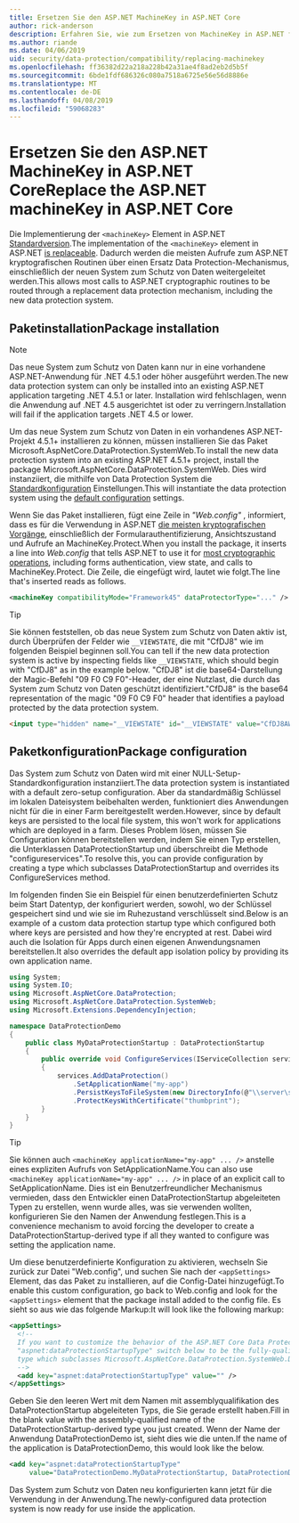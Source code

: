 ```yaml
---
title: Ersetzen Sie den ASP.NET MachineKey in ASP.NET Core
author: rick-anderson
description: Erfahren Sie, wie zum Ersetzen von MachineKey in ASP.NET für die Verwendung eines Systems, neue und sicherer Daten Schutz zu ermöglichen.
ms.author: riande
ms.date: 04/06/2019
uid: security/data-protection/compatibility/replacing-machinekey
ms.openlocfilehash: ff36382d22a218a228b42a31ae4f8ad2eb2d5b5f
ms.sourcegitcommit: 6bde1fdf686326c080a7518a6725e56e56d8886e
ms.translationtype: MT
ms.contentlocale: de-DE
ms.lasthandoff: 04/08/2019
ms.locfileid: "59068283"
---
```

# <a name="replace-the-aspnet-machinekey-in-aspnet-core"></a><span data-ttu-id="33446-103">Ersetzen Sie den ASP.NET MachineKey in ASP.NET Core</span><span class="sxs-lookup"><span data-stu-id="33446-103">Replace the ASP.NET machineKey in ASP.NET Core</span></span>

<a name="compatibility-replacing-machinekey"></a>

<span data-ttu-id="33446-104">Die Implementierung der `<machineKey>` Element in ASP.NET [Standardversion](https://blogs.msdn.microsoft.com/webdev/2012/10/23/cryptographic-improvements-in-asp-net-4-5-pt-2/).</span><span class="sxs-lookup"><span data-stu-id="33446-104">The implementation of the `<machineKey>` element in ASP.NET [is replaceable](https://blogs.msdn.microsoft.com/webdev/2012/10/23/cryptographic-improvements-in-asp-net-4-5-pt-2/).</span></span> <span data-ttu-id="33446-105">Dadurch werden die meisten Aufrufe zum ASP.NET kryptografischen Routinen über einen Ersatz Data Protection-Mechanismus, einschließlich der neuen System zum Schutz von Daten weitergeleitet werden.</span><span class="sxs-lookup"><span data-stu-id="33446-105">This allows most calls to ASP.NET cryptographic routines to be routed through a replacement data protection mechanism, including the new data protection system.</span></span>

## <a name="package-installation"></a><span data-ttu-id="33446-106">Paketinstallation</span><span class="sxs-lookup"><span data-stu-id="33446-106">Package installation</span></span>

> [!NOTE]
> <span data-ttu-id="33446-107">Das neue System zum Schutz von Daten kann nur in eine vorhandene ASP.NET-Anwendung für .NET 4.5.1 oder höher ausgeführt werden.</span><span class="sxs-lookup"><span data-stu-id="33446-107">The new data protection system can only be installed into an existing ASP.NET application targeting .NET 4.5.1 or later.</span></span> <span data-ttu-id="33446-108">Installation wird fehlschlagen, wenn die Anwendung auf .NET 4.5 ausgerichtet ist oder zu verringern.</span><span class="sxs-lookup"><span data-stu-id="33446-108">Installation will fail if the application targets .NET 4.5 or lower.</span></span>

<span data-ttu-id="33446-109">Um das neue System zum Schutz von Daten in ein vorhandenes ASP.NET-Projekt 4.5.1+ installieren zu können, müssen installieren Sie das Paket Microsoft.AspNetCore.DataProtection.SystemWeb.</span><span class="sxs-lookup"><span data-stu-id="33446-109">To install the new data protection system into an existing ASP.NET 4.5.1+ project, install the package Microsoft.AspNetCore.DataProtection.SystemWeb.</span></span> <span data-ttu-id="33446-110">Dies wird instanziiert, die mithilfe von Data Protection System die [Standardkonfiguration](xref:security/data-protection/configuration/default-settings) Einstellungen.</span><span class="sxs-lookup"><span data-stu-id="33446-110">This will instantiate the data protection system using the [default configuration](xref:security/data-protection/configuration/default-settings) settings.</span></span>

<span data-ttu-id="33446-111">Wenn Sie das Paket installieren, fügt eine Zeile in *"Web.config"* , informiert, dass es für die Verwendung in ASP.NET [die meisten kryptografischen Vorgänge](https://blogs.msdn.microsoft.com/webdev/2012/10/23/cryptographic-improvements-in-asp-net-4-5-pt-2/), einschließlich der Formularauthentifizierung, Ansichtszustand und Aufrufe an MachineKey.Protect.</span><span class="sxs-lookup"><span data-stu-id="33446-111">When you install the package, it inserts a line into *Web.config* that tells ASP.NET to use it for [most cryptographic operations](https://blogs.msdn.microsoft.com/webdev/2012/10/23/cryptographic-improvements-in-asp-net-4-5-pt-2/), including forms authentication, view state, and calls to MachineKey.Protect.</span></span> <span data-ttu-id="33446-112">Die Zeile, die eingefügt wird, lautet wie folgt.</span><span class="sxs-lookup"><span data-stu-id="33446-112">The line that's inserted reads as follows.</span></span>

```xml
<machineKey compatibilityMode="Framework45" dataProtectorType="..." />
```

>[!TIP]
> <span data-ttu-id="33446-113">Sie können feststellen, ob das neue System zum Schutz von Daten aktiv ist, durch Überprüfen der Felder wie `__VIEWSTATE`, die mit "CfDJ8" wie im folgenden Beispiel beginnen soll.</span><span class="sxs-lookup"><span data-stu-id="33446-113">You can tell if the new data protection system is active by inspecting fields like `__VIEWSTATE`, which should begin with "CfDJ8" as in the example below.</span></span> <span data-ttu-id="33446-114">"CfDJ8" ist die base64-Darstellung der Magic-Befehl "09 F0 C9 F0"-Header, der eine Nutzlast, die durch das System zum Schutz von Daten geschützt identifiziert.</span><span class="sxs-lookup"><span data-stu-id="33446-114">"CfDJ8" is the base64 representation of the magic "09 F0 C9 F0" header that identifies a payload protected by the data protection system.</span></span>

```html
<input type="hidden" name="__VIEWSTATE" id="__VIEWSTATE" value="CfDJ8AWPr2EQPTBGs3L2GCZOpk..." />
```

## <a name="package-configuration"></a><span data-ttu-id="33446-115">Paketkonfiguration</span><span class="sxs-lookup"><span data-stu-id="33446-115">Package configuration</span></span>

<span data-ttu-id="33446-116">Das System zum Schutz von Daten wird mit einer NULL-Setup-Standardkonfiguration instanziiert.</span><span class="sxs-lookup"><span data-stu-id="33446-116">The data protection system is instantiated with a default zero-setup configuration.</span></span> <span data-ttu-id="33446-117">Aber da standardmäßig Schlüssel im lokalen Dateisystem beibehalten werden, funktioniert dies Anwendungen nicht für die in einer Farm bereitgestellt werden.</span><span class="sxs-lookup"><span data-stu-id="33446-117">However, since by default keys are persisted to the local file system, this won't work for applications which are deployed in a farm.</span></span> <span data-ttu-id="33446-118">Dieses Problem lösen, müssen Sie Configuration können bereitstellen werden, indem Sie einen Typ erstellen, die Unterklassen DataProtectionStartup und überschreibt die Methode "configureservices".</span><span class="sxs-lookup"><span data-stu-id="33446-118">To resolve this, you can provide configuration by creating a type which subclasses DataProtectionStartup and overrides its ConfigureServices method.</span></span>

<span data-ttu-id="33446-119">Im folgenden finden Sie ein Beispiel für einen benutzerdefinierten Schutz beim Start Datentyp, der konfiguriert werden, sowohl, wo der Schlüssel gespeichert sind und wie sie im Ruhezustand verschlüsselt sind.</span><span class="sxs-lookup"><span data-stu-id="33446-119">Below is an example of a custom data protection startup type which configured both where keys are persisted and how they're encrypted at rest.</span></span> <span data-ttu-id="33446-120">Dabei wird auch die Isolation für Apps durch einen eigenen Anwendungsnamen bereitstellen.</span><span class="sxs-lookup"><span data-stu-id="33446-120">It also overrides the default app isolation policy by providing its own application name.</span></span>

```csharp
using System;
using System.IO;
using Microsoft.AspNetCore.DataProtection;
using Microsoft.AspNetCore.DataProtection.SystemWeb;
using Microsoft.Extensions.DependencyInjection;

namespace DataProtectionDemo
{
    public class MyDataProtectionStartup : DataProtectionStartup
    {
        public override void ConfigureServices(IServiceCollection services)
        {
            services.AddDataProtection()
                .SetApplicationName("my-app")
                .PersistKeysToFileSystem(new DirectoryInfo(@"\\server\share\myapp-keys\"))
                .ProtectKeysWithCertificate("thumbprint");
        }
    }
}
```

>[!TIP]
> <span data-ttu-id="33446-121">Sie können auch `<machineKey applicationName="my-app" ... />` anstelle eines expliziten Aufrufs von SetApplicationName.</span><span class="sxs-lookup"><span data-stu-id="33446-121">You can also use `<machineKey applicationName="my-app" ... />` in place of an explicit call to SetApplicationName.</span></span> <span data-ttu-id="33446-122">Dies ist ein Benutzerfreundlicher Mechanismus vermieden, dass den Entwickler einen DataProtectionStartup abgeleiteten Typen zu erstellen, wenn wurde alles, was sie verwenden wollten, konfigurieren Sie den Namen der Anwendung festlegen.</span><span class="sxs-lookup"><span data-stu-id="33446-122">This is a convenience mechanism to avoid forcing the developer to create a DataProtectionStartup-derived type if all they wanted to configure was setting the application name.</span></span>

<span data-ttu-id="33446-123">Um diese benutzerdefinierte Konfiguration zu aktivieren, wechseln Sie zurück zur Datei "Web.config", und suchen Sie nach der `<appSettings>` Element, das das Paket zu installieren, auf die Config-Datei hinzugefügt.</span><span class="sxs-lookup"><span data-stu-id="33446-123">To enable this custom configuration, go back to Web.config and look for the `<appSettings>` element that the package install added to the config file.</span></span> <span data-ttu-id="33446-124">Es sieht so aus wie das folgende Markup:</span><span class="sxs-lookup"><span data-stu-id="33446-124">It will look like the following markup:</span></span>

```xml
<appSettings>
  <!--
  If you want to customize the behavior of the ASP.NET Core Data Protection stack, set the
  "aspnet:dataProtectionStartupType" switch below to be the fully-qualified name of a
  type which subclasses Microsoft.AspNetCore.DataProtection.SystemWeb.DataProtectionStartup.
  -->
  <add key="aspnet:dataProtectionStartupType" value="" />
</appSettings>
```

<span data-ttu-id="33446-125">Geben Sie den leeren Wert mit dem Namen mit assemblyqualifikation des DataProtectionStartup abgeleiteten Typs, die Sie gerade erstellt haben.</span><span class="sxs-lookup"><span data-stu-id="33446-125">Fill in the blank value with the assembly-qualified name of the DataProtectionStartup-derived type you just created.</span></span> <span data-ttu-id="33446-126">Wenn der Name der Anwendung DataProtectionDemo ist, sieht dies wie die unten.</span><span class="sxs-lookup"><span data-stu-id="33446-126">If the name of the application is DataProtectionDemo, this would look like the below.</span></span>

```xml
<add key="aspnet:dataProtectionStartupType"
     value="DataProtectionDemo.MyDataProtectionStartup, DataProtectionDemo" />
```

<span data-ttu-id="33446-127">Das System zum Schutz von Daten neu konfigurierten kann jetzt für die Verwendung in der Anwendung.</span><span class="sxs-lookup"><span data-stu-id="33446-127">The newly-configured data protection system is now ready for use inside the application.</span></span>
